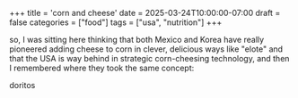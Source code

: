 +++
title = 'corn and cheese'
date = 2025-03-24T10:00:00-07:00
draft = false
categories = ["food"]
tags = ["usa", "nutrition"]
+++

so, I was sitting here thinking that both Mexico and Korea have really pioneered adding cheese to corn in clever, delicious ways like "elote" and that the USA is way behind in strategic corn-cheesing technology, and then I remembered where they took the same concept:

doritos